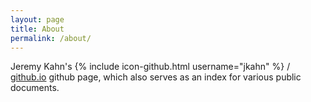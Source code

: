 ```yaml
---
layout: page
title: About
permalink: /about/
---
```


Jeremy Kahn's {% include icon-github.html username="jkahn" %} /
[github.io](https://github.com/jkahn/jkahn.github.io) github page, which also serves as an index
for various public documents.
